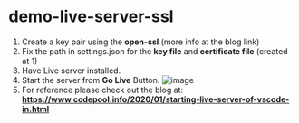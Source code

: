 # demo-live-server-ssl
 1. Create a key pair using the **open-ssl** (more info at the blog link)
 2. Fix the path in settings.json for the **key file** and **certificate file** (created at 1)
 3. Have Live server installed.
 4. Start the server from **Go Live** Button.
![image](https://user-images.githubusercontent.com/1659428/120332933-d4ac0800-c30c-11eb-8b5f-a6f6dfc48dbd.png)
 5. For reference please check out the blog at: **https://www.codepool.info/2020/01/starting-live-server-of-vscode-in.html**
